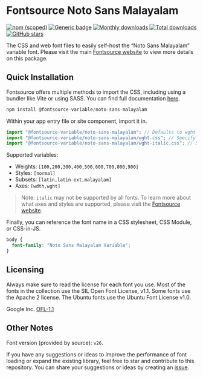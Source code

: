 # Fontsource Noto Sans Malayalam

[![npm (scoped)](https://img.shields.io/npm/v/@fontsource-variable/noto-sans-malayalam?color=brightgreen)](https://www.npmjs.com/package/@fontsource-variable/noto-sans-malayalam) [![Generic badge](https://img.shields.io/badge/fontsource-passing-brightgreen)](https://github.com/fontsource/fontsource) [![Monthly downloads](https://badgen.net/npm/dm/@fontsource-variable/noto-sans-malayalam)](https://github.com/fontsource/fontsource) [![Total downloads](https://badgen.net/npm/dt/@fontsource-variable/noto-sans-malayalam)](https://github.com/fontsource/fontsource) [![GitHub stars](https://img.shields.io/github/stars/fontsource/fontsource.svg?style=social&label=Star)](https://github.com/fontsource/fontsource/stargazers)

The CSS and web font files to easily self-host the “Noto Sans Malayalam” variable font. Please visit the main [Fontsource website](https://fontsource.org/fonts/noto-sans-malayalam) to view more details on this package.

## Quick Installation

Fontsource offers multiple methods to import the CSS, including using a bundler like Vite or using SASS. You can find full documentation [here](https://fontsource.org/docs/getting-started/introduction).

```javascript
npm install @fontsource-variable/noto-sans-malayalam
```

Within your app entry file or site component, import it in.

```javascript
import "@fontsource-variable/noto-sans-malayalam"; // Defaults to wght axis
import "@fontsource-variable/noto-sans-malayalam/wght.css"; // Specify axis
import "@fontsource-variable/noto-sans-malayalam/wght-italic.css"; // Specify axis and style
```

Supported variables:
- Weights: `[100,200,300,400,500,600,700,800,900]`
- Styles: `[normal]`
- Subsets: `[latin,latin-ext,malayalam]`
- Axes: `[wdth,wght]`

> Note: `italic` may not be supported by all fonts. To learn more about what axes and styles are supported, please visit the [Fontsource website](https://fontsource.org/fonts/noto-sans-malayalam).

Finally, you can reference the font name in a CSS stylesheet, CSS Module, or CSS-in-JS.

```css
body {
  font-family: "Noto Sans Malayalam Variable";
}
```

## Licensing
Always make sure to read the license for each font you use. Most of the fonts in the collection use the SIL Open Font License, v1.1. Some fonts use the Apache 2 license. The Ubuntu fonts use the Ubuntu Font License v1.0.

Google Inc.
[OFL-1.1](http://scripts.sil.org/OFL)

## Other Notes
Font version (provided by source): `v26`.

If you have any suggestions or ideas to improve the performance of font loading or expand the existing library, feel free to star and contribute to this repository. You can share your suggestions or ideas by creating an [issue](https://github.com/fontsource/fontsource/issues).